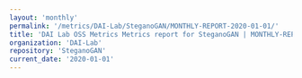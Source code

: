 ```yaml
---
layout: 'monthly'
permalink: '/metrics/DAI-Lab/SteganoGAN/MONTHLY-REPORT-2020-01-01/'
title: 'DAI Lab OSS Metrics Metrics report for SteganoGAN | MONTHLY-REPORT-2020-01-01'
organization: 'DAI-Lab'
repository: 'SteganoGAN'
current_date: '2020-01-01'
---
```

